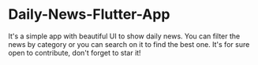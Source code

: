 # Daily-News-Flutter-App
It's a simple app with beautiful UI to show daily news. You can filter the news by category or you can search on it to find the best one. It's for sure open to contribute, don't forget to star it!
